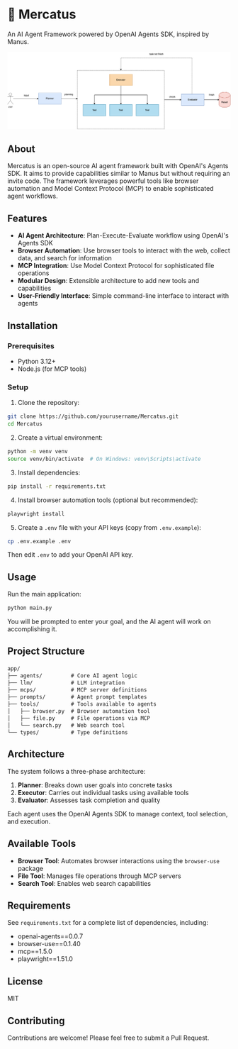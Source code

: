# 👋 Mercatus

An AI Agent Framework powered by OpenAI Agents SDK, inspired by Manus.

![Mercatus Architecture](documents/mercatus.png)

## About

Mercatus is an open-source AI agent framework built with OpenAI's Agents SDK. It aims to provide capabilities similar to Manus but without requiring an invite code. The framework leverages powerful tools like browser automation and Model Context Protocol (MCP) to enable sophisticated agent workflows.

## Features

- **AI Agent Architecture**: Plan-Execute-Evaluate workflow using OpenAI's Agents SDK
- **Browser Automation**: Use browser tools to interact with the web, collect data, and search for information
- **MCP Integration**: Use Model Context Protocol for sophisticated file operations
- **Modular Design**: Extensible architecture to add new tools and capabilities
- **User-Friendly Interface**: Simple command-line interface to interact with agents

## Installation

### Prerequisites

- Python 3.12+
- Node.js (for MCP tools)

### Setup

1. Clone the repository:

```bash
git clone https://github.com/yourusername/Mercatus.git
cd Mercatus
```

2. Create a virtual environment:

```bash
python -m venv venv
source venv/bin/activate  # On Windows: venv\Scripts\activate
```

3. Install dependencies:

```bash
pip install -r requirements.txt
```

4. Install browser automation tools (optional but recommended):

```bash
playwright install
```

5. Create a `.env` file with your API keys (copy from `.env.example`):

```bash
cp .env.example .env
```

Then edit `.env` to add your OpenAI API key.

## Usage

Run the main application:

```bash
python main.py
```

You will be prompted to enter your goal, and the AI agent will work on accomplishing it.

## Project Structure

```
app/
├── agents/         # Core AI agent logic
├── llm/            # LLM integration
├── mcps/           # MCP server definitions
├── prompts/        # Agent prompt templates
├── tools/          # Tools available to agents
│   ├── browser.py  # Browser automation tool
│   ├── file.py     # File operations via MCP
│   └── search.py   # Web search tool
└── types/          # Type definitions
```

## Architecture

The system follows a three-phase architecture:

1. **Planner**: Breaks down user goals into concrete tasks
2. **Executor**: Carries out individual tasks using available tools
3. **Evaluator**: Assesses task completion and quality

Each agent uses the OpenAI Agents SDK to manage context, tool selection, and execution.

## Available Tools

- **Browser Tool**: Automates browser interactions using the `browser-use` package
- **File Tool**: Manages file operations through MCP servers
- **Search Tool**: Enables web search capabilities

## Requirements

See `requirements.txt` for a complete list of dependencies, including:

- openai-agents==0.0.7
- browser-use==0.1.40 
- mcp==1.5.0
- playwright==1.51.0

## License

MIT

## Contributing

Contributions are welcome! Please feel free to submit a Pull Request.